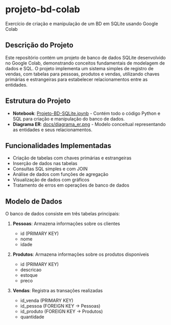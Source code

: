 # projeto-bd-colab
Exercício de criação e manipulação de um BD em SQLite usando Google Colab
## Descrição do Projeto

Este repositório contém um projeto de banco de dados SQLite desenvolvido no Google Colab, demonstrando conceitos fundamentais de modelagem de dados e SQL. O projeto implementa um sistema simples de registro de vendas, com tabelas para pessoas, produtos e vendas, utilizando chaves primárias e estrangeiras para estabelecer relacionamentos entre as entidades.

## Estrutura do Projeto

- **Notebook**: [Projeto-BD-SQLite.ipynb](./Projeto-BD-SQLite.ipynb) - Contém todo o código Python e SQL para criação e manipulação do banco de dados.
- **Diagrama ER**: [docs/diagrama_er.png](./docs/diagrama_er.png) - Modelo conceitual representando as entidades e seus relacionamentos.

## Funcionalidades Implementadas

- Criação de tabelas com chaves primárias e estrangeiras
- Inserção de dados nas tabelas
- Consultas SQL simples e com JOIN
- Análise de dados com funções de agregação
- Visualização de dados com gráficos
- Tratamento de erros em operações de banco de dados

## Modelo de Dados

O banco de dados consiste em três tabelas principais:

1. **Pessoas**: Armazena informações sobre os clientes
   - id (PRIMARY KEY)
   - nome
   - idade

2. **Produtos**: Armazena informações sobre os produtos disponíveis
   - id (PRIMARY KEY)
   - descricao
   - estoque
   - preco

3. **Vendas**: Registra as transações realizadas
   - id_venda (PRIMARY KEY)
   - id_pessoa (FOREIGN KEY → Pessoas)
   - id_produto (FOREIGN KEY → Produtos)
   - quantidade

